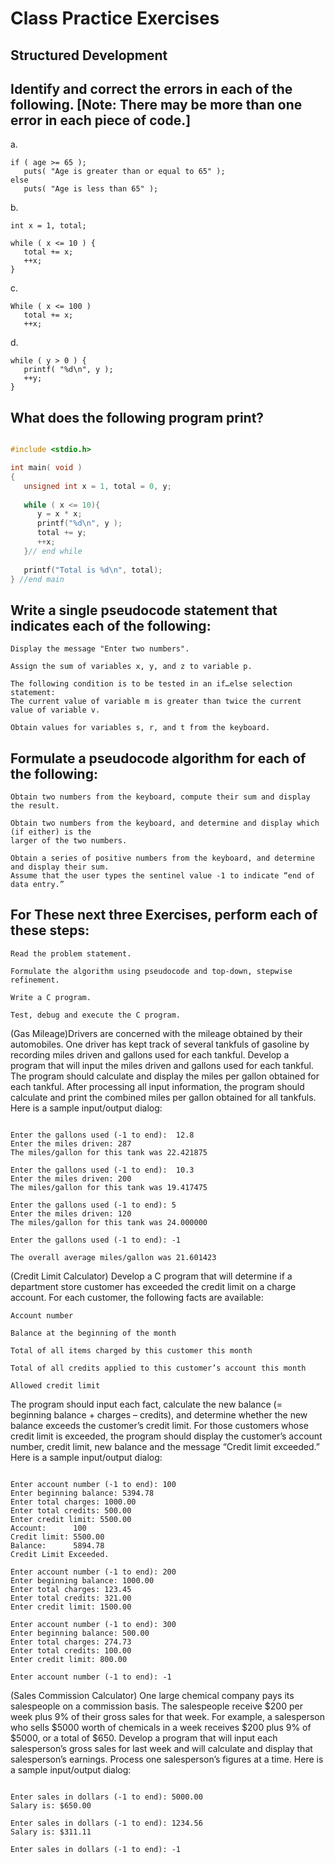 # Class Practice Exercises
## Structured Development

## Identify and correct the errors in each of the following. [Note: There may be more than one error in each piece of code.]

a. 
```
if ( age >= 65 );
   puts( "Age is greater than or equal to 65" );
else
   puts( "Age is less than 65" );
```
b. 
```
int x = 1, total;

while ( x <= 10 ) {
   total += x;
   ++x;
}
```
c.
```
While ( x <= 100 )
   total += x;
   ++x;
```
d.
```
while ( y > 0 ) {
   printf( "%d\n", y );
   ++y;
}
```
## What does the following program print?
```c 

#include <stdio.h>

int main( void )
{
   unsigned int x = 1, total = 0, y;
   
   while ( x <= 10){
      y = x * x;
      printf("%d\n", y );
      total += y;
      ++x;
   }// end while
   
   printf("Total is %d\n", total);
} //end main

```
## Write a single pseudocode statement that indicates each of the following:
```
Display the message "Enter two numbers".

Assign the sum of variables x, y, and z to variable p.

The following condition is to be tested in an if…else selection statement: 
The current value of variable m is greater than twice the current value of variable v.

Obtain values for variables s, r, and t from the keyboard.
```
## Formulate a pseudocode algorithm for each of the following:
```
Obtain two numbers from the keyboard, compute their sum and display the result.

Obtain two numbers from the keyboard, and determine and display which (if either) is the
larger of the two numbers.

Obtain a series of positive numbers from the keyboard, and determine and display their sum. 
Assume that the user types the sentinel value -1 to indicate “end of data entry.”
```
## For These next three Exercises, perform each of these steps:
```
Read the problem statement.

Formulate the algorithm using pseudocode and top-down, stepwise refinement.

Write a C program.

Test, debug and execute the C program.
```
(Gas Mileage)Drivers are concerned with the mileage obtained by their automobiles. One driver has kept 
track of several tankfuls of gasoline by recording miles driven and gallons used for each tankful.
Develop a program that will input the miles driven and gallons used for each tankful. 
The program should calculate and display the miles per gallon obtained for each tankful. 
After processing all input information, the program should calculate and print the combined 
miles per gallon obtained for all tankfuls. Here is a sample input/output dialog:

```

Enter the gallons used (-1 to end):  12.8
Enter the miles driven: 287
The miles/gallon for this tank was 22.421875

Enter the gallons used (-1 to end):  10.3
Enter the miles driven: 200
The miles/gallon for this tank was 19.417475

Enter the gallons used (-1 to end): 5
Enter the miles driven: 120
The miles/gallon for this tank was 24.000000

Enter the gallons used (-1 to end): -1

The overall average miles/gallon was 21.601423

```
(Credit Limit Calculator) Develop a C program that will determine if a department store customer
has exceeded the credit limit on a charge account. For each customer, the following facts are available:
```
Account number

Balance at the beginning of the month

Total of all items charged by this customer this month

Total of all credits applied to this customer’s account this month

Allowed credit limit
```
The program should input each fact, calculate the new balance (= beginning balance + charges – credits), 
and determine whether the new balance exceeds the customer’s credit limit. For those customers whose 
credit limit is exceeded, the program should display the customer’s account number, credit limit, 
new balance and the message “Credit limit exceeded.” Here is a sample input/output dialog:

```

Enter account number (-1 to end): 100
Enter beginning balance: 5394.78
Enter total charges: 1000.00
Enter total credits: 500.00
Enter credit limit: 5500.00
Account:      100
Credit limit: 5500.00
Balance:      5894.78
Credit Limit Exceeded.

Enter account number (-1 to end): 200
Enter beginning balance: 1000.00
Enter total charges: 123.45
Enter total credits: 321.00
Enter credit limit: 1500.00

Enter account number (-1 to end): 300
Enter beginning balance: 500.00
Enter total charges: 274.73
Enter total credits: 100.00
Enter credit limit: 800.00

Enter account number (-1 to end): -1
```
 (Sales Commission Calculator) One large chemical company pays its salespeople on a commission basis. 
 The salespeople receive $200 per week plus 9% of their gross sales for that week. For example,
 a salesperson who sells $5000 worth of chemicals in a week receives $200 plus 9% of $5000, or a total of $650. 
 Develop a program that will input each salesperson’s gross sales for last week and will 
 calculate and display that salesperson’s earnings. Process one salesperson’s figures at a time. 
 Here is a sample input/output dialog:

```

Enter sales in dollars (-1 to end): 5000.00
Salary is: $650.00

Enter sales in dollars (-1 to end): 1234.56
Salary is: $311.11

Enter sales in dollars (-1 to end): -1
```




